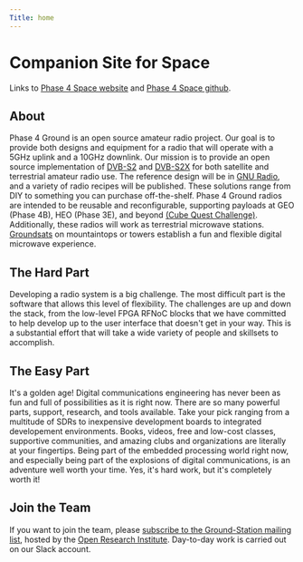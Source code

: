 ```yaml
---
Title: home
---
```


# Companion Site for Space
 
Links to [Phase 4 Space website](https://phase4space.github.io) and
[Phase 4 Space github](https://github.com/phase4space).

## About

Phase 4 Ground is an open source amateur radio project. Our goal is to provide both designs and equipment for a radio that will operate with a 5GHz uplink and a 10GHz downlink. Our mission is to provide an open source implementation of [DVB-S2](https://www.dvb.org/standards/dvb-s2) and [DVB-S2X](https://www.dvb.org/standards/dvb-s2x) for both satellite and terrestrial amateur radio use. The reference design will be in [GNU Radio](https://www.gnuradio.org/), and a variety of radio recipes will be published. These solutions range from DIY to something you can purchase off-the-shelf. Phase 4 Ground radios are intended to be reusable and reconfigurable, supporting payloads at GEO (Phase 4B), HEO (Phase 3E), and beyond [(Cube Quest Challenge)](http://www.nasa.gov/cubequest/details). Additionally, these radios will work as terrestrial microwave stations. [Groundsats](/groundsat) on mountaintops or towers establish a fun and flexible digital microwave experience.

## The Hard Part

Developing a radio system is a big challenge. The most difficult part is the software that allows this level of flexibility. The challenges are up and down the stack, from the low-level FPGA RFNoC blocks that we have committed to help develop up to the user interface that doesn't get in your way. This is a substantial effort that will take a wide variety of people and skillsets to accomplish.

## The Easy Part

It's a golden age! Digital communications engineering has never been as fun and full of possibilities as it is right now. There are so many powerful parts, support, research, and tools available. Take your pick ranging from a multitude of SDRs to inexpensive development boards to integrated developement environments. Books, videos, free and low-cost classes, supportive communities, and amazing clubs and organizations are literally at your fingertips. Being part of the embedded processing world right now, and especially being part of the explosions of digital communications, is an adventure well worth your time. Yes, it's hard work, but it's completely worth it! 

## Join the Team

If you want to join the team, please <a href="http://lists.openresearch.institute/listinfo.cgi/ground-station-openresearch.institute">subscribe to the Ground-Station mailing list</a>, hosted by the <a href="https://openresearch.institute/">Open Research Institute</a>. Day-to-day work is carried out on our Slack account. 
